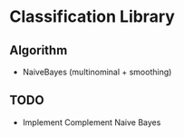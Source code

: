 Classification Library
======================

Algorithm
---------

* NaiveBayes (multinominal + smoothing)


TODO
----

* Implement Complement Naive Bayes